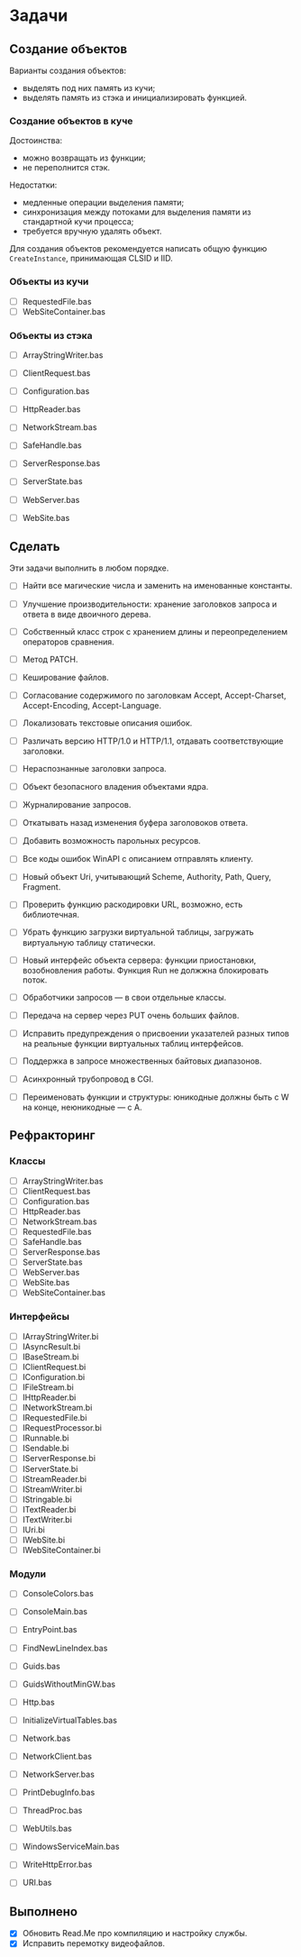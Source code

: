 ﻿# Задачи

## Создание объектов

Варианты создания объектов:

* выделять под них память из кучи;
* выделять память из стэка и инициализировать функцией.

### Создание объектов в куче

Достоинства:

* можно возвращать из функции;
* не переполнится стэк.

Недостатки:

* медленные операции выделения памяти;
* синхронизация между потоками для выделения памяти из стандартной кучи процесса;
* требуется вручную удалять объект.

Для создания объектов рекомендуется написать общую функцию `CreateInstance`, принимающая CLSID и IID.

### Объекты из кучи

* [ ] RequestedFile.bas
* [ ] WebSiteContainer.bas

### Объекты из стэка

* [ ] ArrayStringWriter.bas
* [ ] ClientRequest.bas
* [ ] Configuration.bas
* [ ] HttpReader.bas
* [ ] NetworkStream.bas
* [ ] SafeHandle.bas
* [ ] ServerResponse.bas
* [ ] ServerState.bas
* [ ] WebServer.bas
* [ ] WebSite.bas


## Сделать

Эти задачи выполнить в любом порядке.

* [ ] Найти все магические числа и заменить на именованные константы.
* [ ] Улучшение производительности: хранение заголовков запроса и ответа в виде двоичного дерева.
* [ ] Собственный класс строк с хранением длины и переопределением операторов сравнения.
* [ ] Метод PATCH.
* [ ] Кеширование файлов.
* [ ] Согласование содержимого по заголовкам Accept, Accept-Charset, Accept-Encoding, Accept-Language.
* [ ] Локализовать текстовые описания ошибок.
* [ ] Различать версию HTTP/1.0 и HTTP/1.1, отдавать соответствующие заголовки.
* [ ] Нераспознанные заголовки запроса.
* [ ] Объект безопасного владения объектами ядра.
* [ ] Журналирование запросов.
* [ ] Откатывать назад изменения буфера заголовоков ответа.
* [ ] Добавить возможность парольных ресурсов.
* [ ] Все коды ошибок WinAPI с описанием отправлять клиенту.
* [ ] Новый объект Uri, учитывающий Scheme, Authority, Path, Query, Fragment.
* [ ] Проверить функцию раскодировки URL, возможно, есть библиотечная.
* [ ] Убрать функцию загрузки виртуальной таблицы, загружать виртуальную таблицу статически.
* [ ] Новый интерфейс объекта сервера: функции приостановки, возобновления работы. Функция Run не должжна блокировать поток.
* [ ] Обработчики запросов — в свои отдельные классы.
* [ ] Передача на сервер через PUT очень больших файлов.
* [ ] Исправить предупреждения о присвоении указателей разных типов на реальные функции виртуальных таблиц интерфейсов.
* [ ] Поддержка в запросе множественных байтовых диапазонов.
* [ ] Асинхронный трубопровод в CGI.
* [ ] Переименовать функции и структуры: юникодные должны быть с W на конце, неюникодные — с A.


## Рефракторинг

### Классы

* [ ] ArrayStringWriter.bas
* [ ] ClientRequest.bas
* [ ] Configuration.bas
* [ ] HttpReader.bas
* [ ] NetworkStream.bas
* [ ] RequestedFile.bas
* [ ] SafeHandle.bas
* [ ] ServerResponse.bas
* [ ] ServerState.bas
* [ ] WebServer.bas
* [ ] WebSite.bas
* [ ] WebSiteContainer.bas

### Интерфейсы

* [ ] IArrayStringWriter.bi
* [ ] IAsyncResult.bi
* [ ] IBaseStream.bi
* [ ] IClientRequest.bi
* [ ] IConfiguration.bi
* [ ] IFileStream.bi
* [ ] IHttpReader.bi
* [ ] INetworkStream.bi
* [ ] IRequestedFile.bi
* [ ] IRequestProcessor.bi
* [ ] IRunnable.bi
* [ ] ISendable.bi
* [ ] IServerResponse.bi
* [ ] IServerState.bi
* [ ] IStreamReader.bi
* [ ] IStreamWriter.bi
* [ ] IStringable.bi
* [ ] ITextReader.bi
* [ ] ITextWriter.bi
* [ ] IUri.bi
* [ ] IWebSite.bi
* [ ] IWebSiteContainer.bi

### Модули

* [ ] ConsoleColors.bas
* [ ] ConsoleMain.bas
* [ ] EntryPoint.bas
* [ ] FindNewLineIndex.bas
* [ ] Guids.bas
* [ ] GuidsWithoutMinGW.bas
* [ ] Http.bas
* [ ] InitializeVirtualTables.bas
* [ ] Network.bas
* [ ] NetworkClient.bas
* [ ] NetworkServer.bas
* [ ] PrintDebugInfo.bas
* [ ] ThreadProc.bas
* [ ] WebUtils.bas
* [ ] WindowsServiceMain.bas
* [ ] WriteHttpError.bas
* [ ] URI.bas


## Выполнено

* [x] Обновить Read.Me про компиляцию и настройку службы.
* [x] Исправить перемотку видеофайлов.
